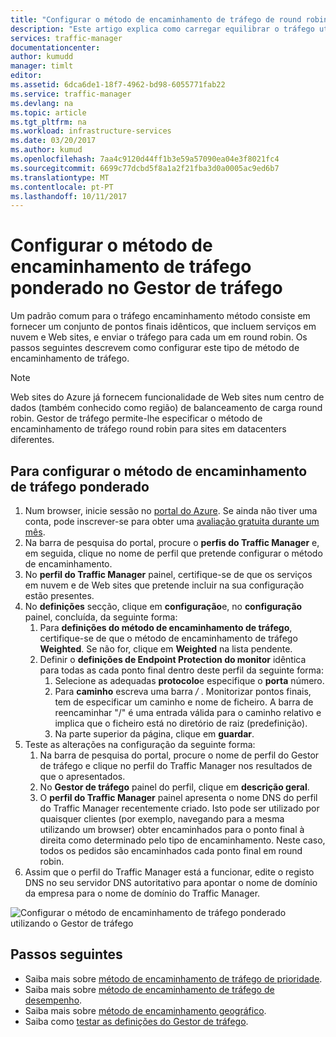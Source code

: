 ```yaml
---
title: "Configurar o método de encaminhamento de tráfego de round robin ponderado utilizando o Gestor de tráfego do Azure | Microsoft Docs"
description: "Este artigo explica como carregar equilibrar o tráfego utilizando um método de round robin no Gestor de tráfego"
services: traffic-manager
documentationcenter: 
author: kumudd
manager: timlt
editor: 
ms.assetid: 6dca6de1-18f7-4962-bd98-6055771fab22
ms.service: traffic-manager
ms.devlang: na
ms.topic: article
ms.tgt_pltfrm: na
ms.workload: infrastructure-services
ms.date: 03/20/2017
ms.author: kumud
ms.openlocfilehash: 7aa4c9120d44ff1b3e59a57090ea04e3f8021fc4
ms.sourcegitcommit: 6699c77dcbd5f8a1a2f21fba3d0a0005ac9ed6b7
ms.translationtype: MT
ms.contentlocale: pt-PT
ms.lasthandoff: 10/11/2017
---
```

# <a name="configure-the-weighted-traffic-routing-method-in-traffic-manager"></a>Configurar o método de encaminhamento de tráfego ponderado no Gestor de tráfego

Um padrão comum para o tráfego encaminhamento método consiste em fornecer um conjunto de pontos finais idênticos, que incluem serviços em nuvem e Web sites, e enviar o tráfego para cada um em round robin. Os passos seguintes descrevem como configurar este tipo de método de encaminhamento de tráfego.

> [!NOTE]
> Web sites do Azure já fornecem funcionalidade de Web sites num centro de dados (também conhecido como região) de balanceamento de carga round robin. Gestor de tráfego permite-lhe especificar o método de encaminhamento de tráfego round robin para sites em datacenters diferentes.

## <a name="to-configure-the-weighted-traffic-routing-method"></a>Para configurar o método de encaminhamento de tráfego ponderado

1. Num browser, inicie sessão no [portal do Azure](http://portal.azure.com). Se ainda não tiver uma conta, pode inscrever-se para obter uma [avaliação gratuita durante um mês](https://azure.microsoft.com/free/). 
2. Na barra de pesquisa do portal, procure o **perfis do Traffic Manager** e, em seguida, clique no nome de perfil que pretende configurar o método de encaminhamento.
3. No **perfil do Traffic Manager** painel, certifique-se de que os serviços em nuvem e de Web sites que pretende incluir na sua configuração estão presentes.
4. No **definições** secção, clique em **configuração**e, no **configuração** painel, concluída, da seguinte forma:
    1. Para **definições do método de encaminhamento de tráfego**, certifique-se de que o método de encaminhamento de tráfego **Weighted**. Se não for, clique em **Weighted** na lista pendente.
    2. Definir o **definições de Endpoint Protection do monitor** idêntica para todas as cada ponto final dentro deste perfil da seguinte forma:
        1. Selecione as adequadas **protocolo**e especifique o **porta** número. 
        2. Para **caminho** escreva uma barra  */* . Monitorizar pontos finais, tem de especificar um caminho e nome de ficheiro. A barra de reencaminhar "/" é uma entrada válida para o caminho relativo e implica que o ficheiro está no diretório de raiz (predefinição).
        3. Na parte superior da página, clique em **guardar**.
5. Teste as alterações na configuração da seguinte forma:
    1.  Na barra de pesquisa do portal, procure o nome de perfil do Gestor de tráfego e clique no perfil do Traffic Manager nos resultados de que o apresentados.
    2.  No **Gestor de tráfego** painel do perfil, clique em **descrição geral**.
    3.  O **perfil do Traffic Manager** painel apresenta o nome DNS do perfil do Traffic Manager recentemente criado. Isto pode ser utilizado por quaisquer clientes (por exemplo, navegando para a mesma utilizando um browser) obter encaminhados para o ponto final à direita como determinado pelo tipo de encaminhamento. Neste caso, todos os pedidos são encaminhados cada ponto final em round robin.
6. Assim que o perfil do Traffic Manager está a funcionar, edite o registo DNS no seu servidor DNS autoritativo para apontar o nome de domínio da empresa para o nome de domínio do Traffic Manager.

![Configurar o método de encaminhamento de tráfego ponderado utilizando o Gestor de tráfego][1]

## <a name="next-steps"></a>Passos seguintes

- Saiba mais sobre [método de encaminhamento de tráfego de prioridade](traffic-manager-configure-priority-routing-method.md).
- Saiba mais sobre [método de encaminhamento de tráfego de desempenho](traffic-manager-configure-performance-routing-method.md).
- Saiba mais sobre [método de encaminhamento geográfico](traffic-manager-configure-geographic-routing-method.md).
- Saiba como [testar as definições do Gestor de tráfego](traffic-manager-testing-settings.md).

<!--Image references-->
[1]: ./media/traffic-manager-weighted-routing-method/traffic-manager-weighted-routing-method.png
